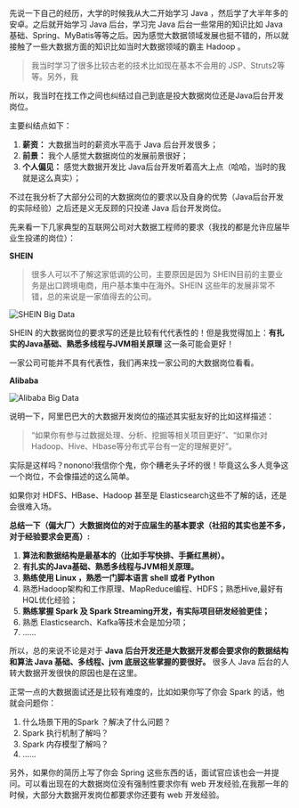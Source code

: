 先说一下自己的经历，大学的时候我从大二开始学习 Java ，然后学了大半年多的安卓。之后就开始学习 Java 后台，学习完 Java 后台一些常用的知识比如 Java基础、Spring、MyBatis等等之后。因为感觉大数据领域发展也挺不错的，所以就接触了一些大数据方面的知识比如当时大数据领域的霸主 Hadoop 。

> 我当时学习了很多比较古老的技术比如现在基本不会用的 JSP、Struts2等等。另外，我

所以，我当时在找工作之间也纠结过自己到底是投大数据岗位还是Java后台开发岗位。

主要纠结点如下：

1. **薪资：** 大数据当时的薪资水平高于 Java 后台开发很多；
2. **前景：** 我个人感觉大数据岗位的发展前景很好；
3. **个人偏见：** 感觉大数据开发比 Java后台开发听着高大上点（哈哈，当时的我就是这么真实）；

不过在我分析了大部分公司的大数据岗位的要求以及自身的优势（Java后台开发的实际经验）之后还是义无反顾的只投递 Java 后台开发岗位。

先来看一下几家典型的互联网公司对大数据工程师的要求（我找的都是允许应届毕业生投递的岗位）：

**SHEIN**

> 很多人可以不了解这家低调的公司，主要原因是因为 SHEIN目前的主要业务是出口跨境电商，用户基本集中在海外。SHEIN 这些年的发展非常不错，总的来说是一家值得去的公司。

![SHEIN Big Data](https://my-blog-to-use.oss-cn-beijing.aliyuncs.com/2019-11/shein-bigdata.jpg)

SHEIN 的大数据岗位的要求写的还是比较有代代表性的！但是我觉得加上：**有扎实的Java基础、熟悉多线程与JVM相关原理** 这一条可能会更好！

一家公司可能并不具有代表性，我们再来找一家公司的大数据岗位看看。

**Alibaba**

![Alibaba Big Data](https://my-blog-to-use.oss-cn-beijing.aliyuncs.com/2019-11/alibaba-bigdata.jpg)

说明一下，阿里巴巴大的大数据开发岗位的描述其实挺友好的比如这样描述：

> “如果你有参与过数据处理、分析、挖掘等相关项目更好”、“如果你对Hadoop、Hive、Hbase等分布式平台有一定的理解更好”。

实际是这样吗？nonono!我信你个鬼，你个糟老头子坏的很！毕竟这么多人竞争这一个岗位，不会像描述的这么简单。

如果你对 HDFS、HBase、Hadoop 甚至是 Elasticsearch这些不了解的话，还是会很难入场。

**总结一下（偏大厂）大数据岗位的对于应届生的基本要求（社招的其实也差不多，对于经验要求会更高）:**

1. **算法和数据结构是最基本的（比如手写快排、手撕红黑树）。**
2. **有扎实的Java基础、熟悉多线程与JVM相关原理。**
3. **熟练使用 Linux ，熟悉一门脚本语言 shell 或者 Python**
4. 熟悉Hadoop架构和工作原理、MapReduce编程、HDFS；熟悉Hive,最好有HQL优化经验；
5. **熟练掌握 Spark 及 Spark Streaming开发，有实际项目研发经验更佳；**
6. 熟悉 Elasticsearch、Kafka等技术会是加分项；
7. ......

所以，总的来说不论是对于 **Java 后台开发还是大数据开发都会要求你的数据结构和算法 Java 基础、多线程、jvm 底层这些掌握的要很好。** 很多人 Java 后台的人转大数据开发很快的原因也是在这里。

正常一点的大数据面试还是比较有难度的，比如如果你写了你会 Spark 的话，他就会问题你：

1. 什么场景下用的Spark ？解决了什么问题？
2. Spark 执行机制了解吗？
3. Spark 内存模型了解吗？
4. ......

另外，如果你的简历上写了你会 Spring 这些东西的话，面试官应该也会一并提问。可以看出现在的大数据岗位没有强制性要求你有 web 开发经验,在我那一年的时候，大部分大数据开发岗位都要求你还要有 web 开发经验。







